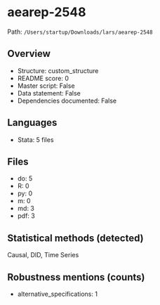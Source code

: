 # aearep-2548

Path: `/Users/startup/Downloads/lars/aearep-2548`

## Overview
- Structure: custom_structure
- README score: 0
- Master script: False
- Data statement: False
- Dependencies documented: False

## Languages
- Stata: 5 files

## Files
- do: 5
- R: 0
- py: 0
- m: 0
- md: 3
- pdf: 3

## Statistical methods (detected)
Causal, DID, Time Series

## Robustness mentions (counts)
- alternative_specifications: 1